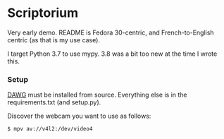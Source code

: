 # Scriptorium

Very early demo. README is Fedora 30-centric, and French-to-English centric (as that is my use case).

I target Python 3.7 to use mypy. 3.8 was a bit too new at the time I wrote this.

### Setup

[DAWG](https://github.com/pytries/DAWG) must be installed from source. Everything else is in the requirements.txt (and setup.py).

Discover the webcam you want to use as follows:

```
$ mpv av://v4l2:/dev/video4
```
